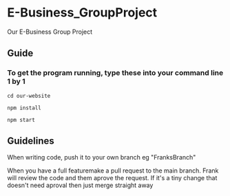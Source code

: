 # E-Business_GroupProject
Our E-Business Group Project

## Guide

### To get the program running, type these into your command line 1 by 1
```
cd our-website
```
```
npm install
```
```
npm start
```

## Guidelines

When writing code, push it to your own branch eg "FranksBranch"

When you have a full featuremake a pull request to the main branch.
Frank will review the code and them aprove the request.
If it's a tiny change that doesn't need aproval then just merge straight away
